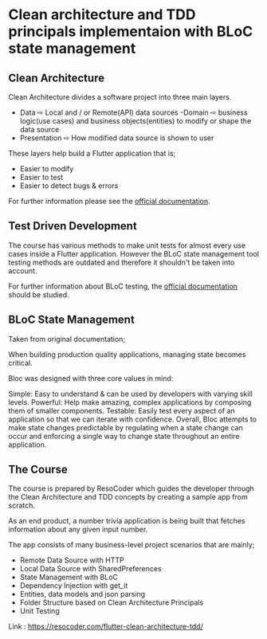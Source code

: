 # Clean architecture and TDD principals implementaion with BLoC state management



## Clean Architecture

Clean Architecture divides a software project into three main layers.

- Data ⇨ Local and / or Remote(API) data sources
 -Domain ⇨ business logic(use cases) and business objects(entities) to modify or shape the data source
- Presentation ⇨ How modified data source is shown to user

These layers help build a Flutter application that is;

- Easier to modify
- Easier to test
- Easier to detect bugs & errors

For further information please see the [official documentation](https://blog.cleancoder.com/uncle-bob/2012/08/13/the-clean-architecture.html).

## Test Driven Development

The course has various methods to make unit tests for almost every use cases inside a Flutter application. However the BLoC state management tool testing methods are outdated and therefore it shouldn't be taken into account.

For further information about BLoC testing, the [official documentation](https://bloclibrary.dev/#/testing) should be studied.


## BLoC State Management

Taken from original documentation;

When building production quality applications, managing state becomes critical.

Bloc was designed with three core values in mind:

Simple: Easy to understand & can be used by developers with varying skill levels.
Powerful: Help make amazing, complex applications by composing them of smaller components.
Testable: Easily test every aspect of an application so that we can iterate with confidence.
Overall, Bloc attempts to make state changes predictable by regulating when a state change can occur and enforcing a single way to change state throughout an entire application.

## The Course

The course is prepared by ResoCoder which guides the developer through the Clean Architecture and TDD concepts by creating a sample app from scratch. 

As an end product, a number trivia application is being built that fetches information about any given input number.

The app consists of many business-level project scenarios that are mainly;

- Remote Data Source with HTTP
- Local Data Source with SharedPreferences
- State Management with BLoC
- Dependency Injection with get_it
- Entities, data models and json parsing
- Folder Structure based on Clean Architecture Principals
- Unit Testing

Link : https://resocoder.com/flutter-clean-architecture-tdd/
